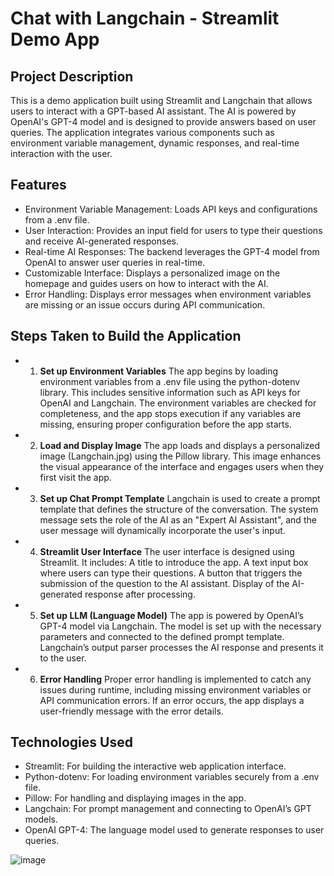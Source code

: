 # Chat with Langchain - Streamlit Demo App

## Project Description
This is a demo application built using Streamlit and Langchain that allows users to interact with a GPT-based AI assistant. The AI is powered by OpenAI's GPT-4 model and is designed to provide answers based on user queries. The application integrates various components such as environment variable management, dynamic responses, and real-time interaction with the user.

## Features
- Environment Variable Management: Loads API keys and configurations from a .env file.
- User Interaction: Provides an input field for users to type their questions and receive AI-generated responses.
- Real-time AI Responses: The backend leverages the GPT-4 model from OpenAI to answer user queries in real-time.
- Customizable Interface: Displays a personalized image on the homepage and guides users on how to interact with the AI.
- Error Handling: Displays error messages when environment variables are missing or an issue occurs during API communication.
  
## Steps Taken to Build the Application
- 1. **Set up Environment Variables**
The app begins by loading environment variables from a .env file using the python-dotenv library. This includes sensitive information such as API keys for OpenAI and Langchain.
The environment variables are checked for completeness, and the app stops execution if any variables are missing, ensuring proper configuration before the app starts.
- 2. **Load and Display Image**
The app loads and displays a personalized image (Langchain.jpg) using the Pillow library. This image enhances the visual appearance of the interface and engages users when they first visit the app.
- 3. **Set up Chat Prompt Template**
Langchain is used to create a prompt template that defines the structure of the conversation. The system message sets the role of the AI as an "Expert AI Assistant", and the user message will dynamically incorporate the user's input.
- 4. **Streamlit User Interface**
The user interface is designed using Streamlit. It includes:
A title to introduce the app.
A text input box where users can type their questions.
A button that triggers the submission of the question to the AI assistant.
Display of the AI-generated response after processing.
- 5. **Set up LLM (Language Model)**
The app is powered by OpenAI’s GPT-4 model via Langchain. The model is set up with the necessary parameters and connected to the defined prompt template.
Langchain’s output parser processes the AI response and presents it to the user.
- 6. **Error Handling**
Proper error handling is implemented to catch any issues during runtime, including missing environment variables or API communication errors.
If an error occurs, the app displays a user-friendly message with the error details.

## Technologies Used
- Streamlit: For building the interactive web application interface.
- Python-dotenv: For loading environment variables securely from a .env file.
- Pillow: For handling and displaying images in the app.
- Langchain: For prompt management and connecting to OpenAI’s GPT models.
- OpenAI GPT-4: The language model used to generate responses to user queries.









![image](https://github.com/user-attachments/assets/e12e05cb-945b-4651-a365-8d02c91503f8)

